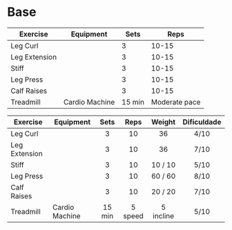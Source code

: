 # Base

| Exercise      | Equipment      | Sets   | Reps          |
| ------------- | -------------- | ------ | ------------- |
| Leg Curl      |                | 3      | 10-15         |
| Leg Extension |                | 3      | 10-15         |
| Stiff         |                | 3      | 10-15         |
| Leg Press     |                | 3      | 10-15         |
| Calf Raises   |                | 3      | 10-15         |
| Treadmill     | Cardio Machine | 15 min | Moderate pace |



| Exercise      | Equipment      |  Sets  |  Reps   |  Weight   | Dificuldade |
| ------------- | -------------- | :----: | :-----: | :-------: | :---------: |
| Leg Curl      |                |   3    |   10    |    36     |    4/10     |
| Leg Extension |                |   3    |   10    |    36     |    7/10     |
| Stiff         |                |   3    |   10    |  10 / 10  |    5/10     |
| Leg Press     |                |   3    |   10    |  60 / 60  |    8/10     |
| Calf Raises   |                |   3    |   10    |  20 / 20  |    7/10     |
| Treadmill     | Cardio Machine | 15 min | 5 speed | 5 incline |    5/10     |
